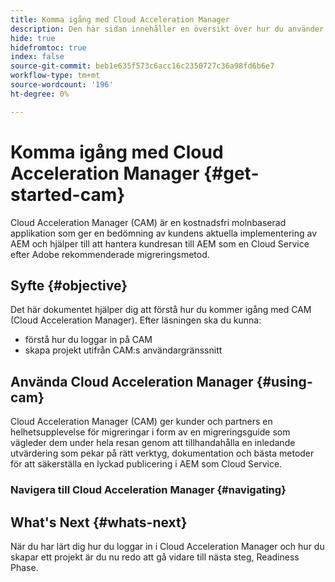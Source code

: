 ```yaml
---
title: Komma igång med Cloud Acceleration Manager
description: Den här sidan innehåller en översikt över hur du använder och kommer igång med Cloud Acceleration Manager.
hide: true
hidefromtoc: true
index: false
source-git-commit: beb1e635f573c6acc16c2350727c36a98fd6b6e7
workflow-type: tm+mt
source-wordcount: '196'
ht-degree: 0%

---
```



# Komma igång med Cloud Acceleration Manager {#get-started-cam}

Cloud Acceleration Manager (CAM) är en kostnadsfri molnbaserad applikation som ger en bedömning av kundens aktuella implementering av AEM och hjälper till att hantera kundresan till AEM som en Cloud Service efter Adobe rekommenderade migreringsmetod.

## Syfte {#objective}

Det här dokumentet hjälper dig att förstå hur du kommer igång med CAM (Cloud Acceleration Manager). Efter läsningen ska du kunna:

* förstå hur du loggar in på CAM
* skapa projekt utifrån CAM:s användargränssnitt

## Använda Cloud Acceleration Manager {#using-cam}

Cloud Acceleration Manager (CAM) ger kunder och partners en helhetsupplevelse för migreringar i form av en migreringsguide som vägleder dem under hela resan genom att tillhandahålla en inledande utvärdering som pekar på rätt verktyg, dokumentation och bästa metoder för att säkerställa en lyckad publicering i AEM som Cloud Service.

### Navigera till Cloud Acceleration Manager {#navigating}




## What&#39;s Next {#whats-next}

När du har lärt dig hur du loggar in i Cloud Acceleration Manager och hur du skapar ett projekt är du nu redo att gå vidare till nästa steg, Readiness Phase.